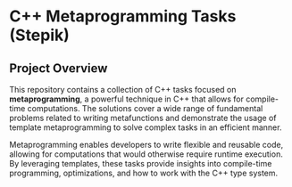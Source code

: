 # C++ Metaprogramming Tasks (Stepik)

## Project Overview

This repository contains a collection of C++ tasks focused on **metaprogramming**, a powerful technique in C++ that allows for compile-time computations. The solutions cover a wide range of fundamental problems related to writing metafunctions and demonstrate the usage of template metaprogramming to solve complex tasks in an efficient manner. 

Metaprogramming enables developers to write flexible and reusable code, allowing for computations that would otherwise require runtime execution. By leveraging templates, these tasks provide insights into compile-time programming, optimizations, and how to work with the C++ type system.
